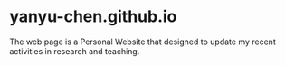 # yanyu-chen.github.io

The web page is a Personal Website that designed to update my recent activities in research and teaching.
